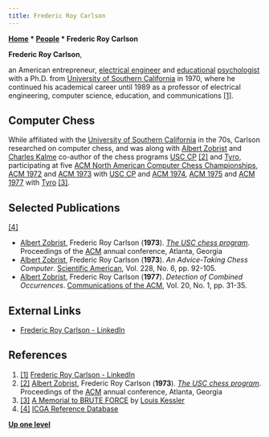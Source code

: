 ```yaml
---
title: Frederic Roy Carlson
---
```

**[Home](Home "Home") * [People](People "People") * Frederic Roy Carlson**

**Frederic Roy Carlson**,

an American entrepreneur, [electrical engineer](https://en.wikipedia.org/wiki/Electrical_engineering) and [educational](https://en.wikipedia.org/wiki/Educational_psychology) [psychologist](Category:Psychologist "Category:Psychologist") with a Ph.D. from [University of Southern California](University_of_Southern_California "University of Southern California") in 1970, where he continued his academical career until 1989 as a professor of electrical engineering, computer science, education, and communications <a id="cite-note-1" href="#cite-ref-1">[1]</a>.

## Computer Chess

While affiliated with the [University of Southern California](University_of_Southern_California "University of Southern California") in the 70s, Carlson researched on computer chess, and was along with [Albert Zobrist](Albert_Zobrist "Albert Zobrist") and [Charles Kalme](Charles_Kalme "Charles Kalme") co-author of the chess programs [USC CP](USC_CP "USC CP") <a id="cite-note-2" href="#cite-ref-2">[2]</a> and [Tyro](Tyro "Tyro"), participating at five [ACM North American Computer Chess Championships](ACM_North_American_Computer_Chess_Championship "ACM North American Computer Chess Championship"), [ACM 1972](ACM_1972 "ACM 1972") and [ACM 1973](ACM_1973 "ACM 1973") with [USC CP](USC_CP "USC CP") and [ACM 1974](ACM_1974 "ACM 1974"), [ACM 1975](ACM_1975 "ACM 1975") and [ACM 1977](ACM_1977 "ACM 1977") with [Tyro](Tyro "Tyro") <a id="cite-note-3" href="#cite-ref-3">[3]</a>.

## Selected Publications

<a id="cite-note-4" href="#cite-ref-4">[4]</a>

- [Albert Zobrist](Albert_Zobrist "Albert Zobrist"), Frederic Roy Carlson (**1973**). *[The USC chess program](http://portal.acm.org/citation.cfm?id=805705)*. Proceedings of the [ACM](ACM "ACM") annual conference, Atlanta, Georgia
- [Albert Zobrist](Albert_Zobrist "Albert Zobrist"), Frederic Roy Carlson (**1973**). *An Advice-Taking Chess Computer*. [Scientific American](Scientific_American "Scientific American"), Vol. 228, No. 6, pp. 92-105.
- [Albert Zobrist](Albert_Zobrist "Albert Zobrist"), Frederic Roy Carlson (**1977**). *Detection of Combined Occurrences*. [Communications of the ACM](ACM#Communications "ACM"), Vol. 20, No. 1, pp. 31-35.

## External Links

- [Frederic Roy Carlson - LinkedIn](http://ca.linkedin.com/pub/frederic-roy-carlson/1/465/159)

## References

1. <a id="cite-ref-1" href="#cite-note-1">[1]</a> [Frederic Roy Carlson - LinkedIn](http://ca.linkedin.com/pub/frederic-roy-carlson/1/465/159)
1. <a id="cite-ref-2" href="#cite-note-2">[2]</a> [Albert Zobrist](Albert_Zobrist "Albert Zobrist"), Frederic Roy Carlson (**1973**). *[The USC chess program](http://portal.acm.org/citation.cfm?id=805705)*. Proceedings of the [ACM](ACM "ACM") annual conference, Atlanta, Georgia
1. <a id="cite-ref-3" href="#cite-note-3">[3]</a> [A Memorial to BRUTE FORCE](http://www.lkessler.com/brutefor.shtml) by [Louis Kessler](Louis_Kessler "Louis Kessler")
1. <a id="cite-ref-4" href="#cite-note-4">[4]</a> [ICGA Reference Database](ICGA_Journal#RefDB "ICGA Journal")

**[Up one level](People "People")**

